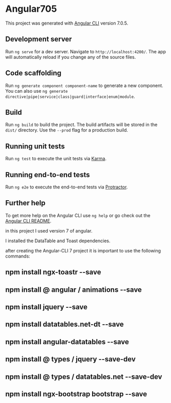 # Angular705

This project was generated with [Angular CLI](https://github.com/angular/angular-cli) version 7.0.5.

## Development server

Run `ng serve` for a dev server. Navigate to `http://localhost:4200/`. The app will automatically reload if you change any of the source files.

## Code scaffolding

Run `ng generate component component-name` to generate a new component. You can also use `ng generate directive|pipe|service|class|guard|interface|enum|module`.

## Build

Run `ng build` to build the project. The build artifacts will be stored in the `dist/` directory. Use the `--prod` flag for a production build.

## Running unit tests

Run `ng test` to execute the unit tests via [Karma](https://karma-runner.github.io).

## Running end-to-end tests

Run `ng e2e` to execute the end-to-end tests via [Protractor](http://www.protractortest.org/).

## Further help

To get more help on the Angular CLI use `ng help` or go check out the [Angular CLI README](https://github.com/angular/angular-cli/blob/master/README.md).

in this project I used version 7 of angular.

I installed the DataTable and Toast dependencies.

after creating the Angular-CLI 7 project it is important to use the following commands:

## npm install ngx-toastr --save

## npm install @ angular / animations --save

## npm install jquery --save
## npm install datatables.net-dt --save
## npm install angular-datatables --save
## npm install @ types / jquery --save-dev
## npm install @ types / datatables.net --save-dev
## npm install ngx-bootstrap bootstrap --save
